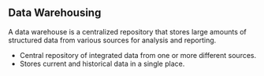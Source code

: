 ## Data Warehousing

A data warehouse is a centralized repository that stores large amounts of structured data from various sources for analysis and reporting.

- Central repository of integrated data from one or more different sources.
- Stores current and historical data in a single place.